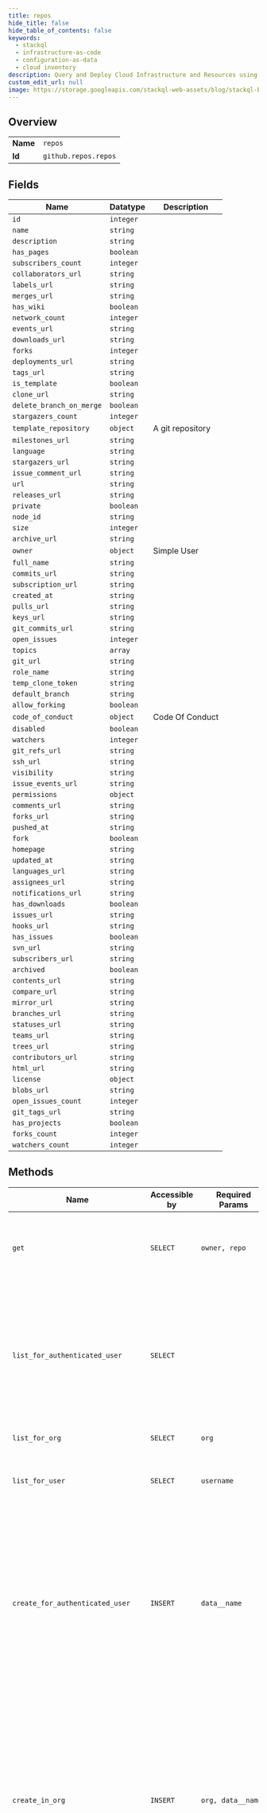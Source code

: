 ```yaml
---
title: repos
hide_title: false
hide_table_of_contents: false
keywords:
  - stackql
  - infrastructure-as-code
  - configuration-as-data
  - cloud inventory
description: Query and Deploy Cloud Infrastructure and Resources using SQL
custom_edit_url: null
image: https://storage.googleapis.com/stackql-web-assets/blog/stackql-blog-post-featured-image.png
---
```

  
    

## Overview
<table><tbody>
<tr><td><b>Name</b></td><td><code>repos</code></td></tr>
<tr><td><b>Id</b></td><td><code>github.repos.repos</code></td></tr>
</tbody></table>

## Fields
| Name | Datatype | Description |
| ---- | -------- | ----------- |
| `id` | `integer` |  |
| `name` | `string` |  |
| `description` | `string` |  |
| `has_pages` | `boolean` |  |
| `subscribers_count` | `integer` |  |
| `collaborators_url` | `string` |  |
| `labels_url` | `string` |  |
| `merges_url` | `string` |  |
| `has_wiki` | `boolean` |  |
| `network_count` | `integer` |  |
| `events_url` | `string` |  |
| `downloads_url` | `string` |  |
| `forks` | `integer` |  |
| `deployments_url` | `string` |  |
| `tags_url` | `string` |  |
| `is_template` | `boolean` |  |
| `clone_url` | `string` |  |
| `delete_branch_on_merge` | `boolean` |  |
| `stargazers_count` | `integer` |  |
| `template_repository` | `object` | A git repository |
| `milestones_url` | `string` |  |
| `language` | `string` |  |
| `stargazers_url` | `string` |  |
| `issue_comment_url` | `string` |  |
| `url` | `string` |  |
| `releases_url` | `string` |  |
| `private` | `boolean` |  |
| `node_id` | `string` |  |
| `size` | `integer` |  |
| `archive_url` | `string` |  |
| `owner` | `object` | Simple User |
| `full_name` | `string` |  |
| `commits_url` | `string` |  |
| `subscription_url` | `string` |  |
| `created_at` | `string` |  |
| `pulls_url` | `string` |  |
| `keys_url` | `string` |  |
| `git_commits_url` | `string` |  |
| `open_issues` | `integer` |  |
| `topics` | `array` |  |
| `git_url` | `string` |  |
| `role_name` | `string` |  |
| `temp_clone_token` | `string` |  |
| `default_branch` | `string` |  |
| `allow_forking` | `boolean` |  |
| `code_of_conduct` | `object` | Code Of Conduct |
| `disabled` | `boolean` |  |
| `watchers` | `integer` |  |
| `git_refs_url` | `string` |  |
| `ssh_url` | `string` |  |
| `visibility` | `string` |  |
| `issue_events_url` | `string` |  |
| `permissions` | `object` |  |
| `comments_url` | `string` |  |
| `forks_url` | `string` |  |
| `pushed_at` | `string` |  |
| `fork` | `boolean` |  |
| `homepage` | `string` |  |
| `updated_at` | `string` |  |
| `languages_url` | `string` |  |
| `assignees_url` | `string` |  |
| `notifications_url` | `string` |  |
| `has_downloads` | `boolean` |  |
| `issues_url` | `string` |  |
| `hooks_url` | `string` |  |
| `has_issues` | `boolean` |  |
| `svn_url` | `string` |  |
| `subscribers_url` | `string` |  |
| `archived` | `boolean` |  |
| `contents_url` | `string` |  |
| `compare_url` | `string` |  |
| `mirror_url` | `string` |  |
| `branches_url` | `string` |  |
| `statuses_url` | `string` |  |
| `teams_url` | `string` |  |
| `trees_url` | `string` |  |
| `contributors_url` | `string` |  |
| `html_url` | `string` |  |
| `license` | `object` |  |
| `blobs_url` | `string` |  |
| `open_issues_count` | `integer` |  |
| `git_tags_url` | `string` |  |
| `has_projects` | `boolean` |  |
| `forks_count` | `integer` |  |
| `watchers_count` | `integer` |  |
## Methods
| Name | Accessible by | Required Params | Description |
| ---- | ------------- | --------------- | ----------- |
| `get` | `SELECT` | `owner, repo` | The `parent` and `source` objects are present when the repository is a fork. `parent` is the repository this repository was forked from, `source` is the ultimate source for the network. |
| `list_for_authenticated_user` | `SELECT` |  | Lists repositories that the authenticated user has explicit permission (`:read`, `:write`, or `:admin`) to access.<br /><br />The authenticated user has explicit permission to access repositories they own, repositories where they are a collaborator, and repositories that they can access through an organization membership. |
| `list_for_org` | `SELECT` | `org` | Lists repositories for the specified organization. |
| `list_for_user` | `SELECT` | `username` | Lists public repositories for the specified user. Note: For GitHub AE, this endpoint will list internal repositories for the specified user. |
| `create_for_authenticated_user` | `INSERT` | `data__name` | Creates a new repository for the authenticated user.<br /><br />**OAuth scope requirements**<br /><br />When using [OAuth](https://docs.github.com/apps/building-oauth-apps/understanding-scopes-for-oauth-apps/), authorizations must include:<br /><br />*   `public_repo` scope or `repo` scope to create a public repository. Note: For GitHub AE, use `repo` scope to create an internal repository.<br />*   `repo` scope to create a private repository. |
| `create_in_org` | `INSERT` | `org, data__name` | Creates a new repository in the specified organization. The authenticated user must be a member of the organization.<br /><br />**OAuth scope requirements**<br /><br />When using [OAuth](https://docs.github.com/apps/building-oauth-apps/understanding-scopes-for-oauth-apps/), authorizations must include:<br /><br />*   `public_repo` scope or `repo` scope to create a public repository. Note: For GitHub AE, use `repo` scope to create an internal repository.<br />*   `repo` scope to create a private repository |
| `create_using_template` | `INSERT` | `template_owner, template_repo, data__name` | Creates a new repository using a repository template. Use the `template_owner` and `template_repo` route parameters to specify the repository to use as the template. The authenticated user must own or be a member of an organization that owns the repository. To check if a repository is available to use as a template, get the repository's information using the [Get a repository](https://docs.github.com/rest/reference/repos#get-a-repository) endpoint and check that the `is_template` key is `true`.<br /><br />**OAuth scope requirements**<br /><br />When using [OAuth](https://docs.github.com/apps/building-oauth-apps/understanding-scopes-for-oauth-apps/), authorizations must include:<br /><br />*   `public_repo` scope or `repo` scope to create a public repository. Note: For GitHub AE, use `repo` scope to create an internal repository.<br />*   `repo` scope to create a private repository |
| `delete` | `DELETE` | `owner, repo` | Deleting a repository requires admin access. If OAuth is used, the `delete_repo` scope is required.<br /><br />If an organization owner has configured the organization to prevent members from deleting organization-owned<br />repositories, you will get a `403 Forbidden` response. |
| `check_vulnerability_alerts` | `EXEC` | `owner, repo` | Shows whether dependency alerts are enabled or disabled for a repository. The authenticated user must have admin access to the repository. For more information, see "[About security alerts for vulnerable dependencies](https://docs.github.com/en/articles/about-security-alerts-for-vulnerable-dependencies)". |
| `codeowners_errors` | `EXEC` | `owner, repo` | List any syntax errors that are detected in the CODEOWNERS<br />file.<br /><br />For more information about the correct CODEOWNERS syntax,<br />see "[About code owners](https://docs.github.com/repositories/managing-your-repositorys-settings-and-features/customizing-your-repository/about-code-owners)." |
| `create_dispatch_event` | `EXEC` | `owner, repo, data__event_type` | You can use this endpoint to trigger a webhook event called `repository_dispatch` when you want activity that happens outside of GitHub to trigger a GitHub Actions workflow or GitHub App webhook. You must configure your GitHub Actions workflow or GitHub App to run when the `repository_dispatch` event occurs. For an example `repository_dispatch` webhook payload, see "[RepositoryDispatchEvent](https://docs.github.com/webhooks/event-payloads/#repository_dispatch)."<br /><br />The `client_payload` parameter is available for any extra information that your workflow might need. This parameter is a JSON payload that will be passed on when the webhook event is dispatched. For example, the `client_payload` can include a message that a user would like to send using a GitHub Actions workflow. Or the `client_payload` can be used as a test to debug your workflow.<br /><br />This endpoint requires write access to the repository by providing either:<br /><br />  - Personal access tokens with `repo` scope. For more information, see "[Creating a personal access token for the command line](https://docs.github.com/articles/creating-a-personal-access-token-for-the-command-line)" in the GitHub Help documentation.<br />  - GitHub Apps with both `metadata:read` and `contents:read&write` permissions.<br /><br />This input example shows how you can use the `client_payload` as a test to debug your workflow. |
| `disable_automated_security_fixes` | `EXEC` | `owner, repo` | Disables automated security fixes for a repository. The authenticated user must have admin access to the repository. For more information, see "[Configuring automated security fixes](https://docs.github.com/en/articles/configuring-automated-security-fixes)". |
| `disable_vulnerability_alerts` | `EXEC` | `owner, repo` | Disables dependency alerts and the dependency graph for a repository. The authenticated user must have admin access to the repository. For more information, see "[About security alerts for vulnerable dependencies](https://docs.github.com/en/articles/about-security-alerts-for-vulnerable-dependencies)". |
| `enable_automated_security_fixes` | `EXEC` | `owner, repo` | Enables automated security fixes for a repository. The authenticated user must have admin access to the repository. For more information, see "[Configuring automated security fixes](https://docs.github.com/en/articles/configuring-automated-security-fixes)". |
| `enable_vulnerability_alerts` | `EXEC` | `owner, repo` | Enables dependency alerts and the dependency graph for a repository. The authenticated user must have admin access to the repository. For more information, see "[About security alerts for vulnerable dependencies](https://docs.github.com/en/articles/about-security-alerts-for-vulnerable-dependencies)". |
| `transfer` | `EXEC` | `owner, repo, data__new_owner` | A transfer request will need to be accepted by the new owner when transferring a personal repository to another user. The response will contain the original `owner`, and the transfer will continue asynchronously. For more details on the requirements to transfer personal and organization-owned repositories, see [about repository transfers](https://docs.github.com/articles/about-repository-transfers/). |
| `update` | `EXEC` | `owner, repo` | **Note**: To edit a repository's topics, use the [Replace all repository topics](https://docs.github.com/rest/reference/repos#replace-all-repository-topics) endpoint. |
